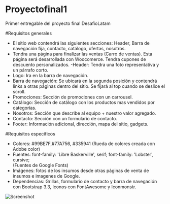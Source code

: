 # Proyectofinal1
Primer entregable del proyecto final DesafioLatam 

#Requisitos generales
 - El sitio web contendrá las siguientes secciones: Header, Barra de navegación fija, contacto, catálogo, ofertas, nosotros.
 - Tendra una página para finalizar las ventas (Carro de ventas). Esta página será desarrollada con Woocomerce. Tendra cupones de descuento personalizados.
 -Header: Tendra una foto representativa y un párrafo corto. 
 - Logo: Ira en la barra de navegación.
 - Barra de navegación: Se ubicará en la segunda posición y contendrá links a otras páginas dentro del sitio. Se fijará al top cuando se deslice el scroll. 
 - Promociones: Sección de promociones con un carrousel.    
 - Catálogo: Sección de catálogo con los productos mas vendidos por categorías. 
 - Nosotros: Sección que describe al equipo + nuestro valor agregado. 
 - Contacto: Sección con un formulario de contacto.
 - Footer: Información adicional, dirección, mapa del sitio, gadgets. 

#Requisitos específicos
 - Colores: #99BE7F,#77A756, #335941 (Rueda de colores creada con Adobe color)
 - Fuentes: font-family: 'Libre Baskerville', serif;
			font-family: 'Lobster', cursive;	
			(Fuentes de Google Fonts)
 - Imágenes: fotos de los insumos desde otras páginas de venta de insumos e imagenes de Google.
 - Dependencias: Grillas, formulario de contacto y barra de navegación con Bootstrap 3.3, Iconos con FontAwesome y Iconmonstr.  

![Screenshot](assets/dibujo.png)
